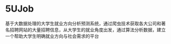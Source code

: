 # 5UJob
基于大数据处理的大学生就业方向分析预测系统，通过爬虫技术获取各大公司和著名招聘网站的大量招聘信息，从大学生的就业角度出发，通过算法分析数据，建立一个帮助大学生明确就业方向与社会需求的平台
